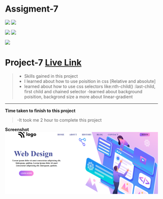 # Assigment-7
![](https://img.shields.io/badge/Full%20stack--Js%20%20bootcamp-Ineuron%20-yellowgreen)
![](https://img.shields.io/badge/Hitesh%20choudhary-LCO-orange)

![](https://img.shields.io/badge/HTML-CSS-lightgrey)
![](https://img.shields.io/badge/LIVE--CLASS-PROJECT--1-yellowgreen)

![](https://img.shields.io/badge/Rishu%20srivastava-BCA-orange)

# **Project-7** [Live Link](https://ineuronproject-7.netlify.app/)
>- Skills gained in this project
 >- I learned about how to use poisition in css [Relative and absolute]
 >- learned about how to use css selectors like:nth-child() :last-child, first child and chained selector 
  >-learned about background poisition, backgrond size a more about linear-gradient

 ***
 **Time taken to finish to this project**
 
 >-It took me 2 hour to complete this project 

 **Screenshot**
 ![](./screenshot/project-7.PNG)
 